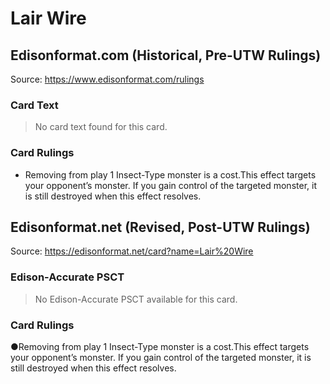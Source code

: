 # Lair Wire

## Edisonformat.com (Historical, Pre-UTW Rulings)

Source: https://www.edisonformat.com/rulings

### Card Text

> No card text found for this card.

### Card Rulings

*   Removing from play 1 Insect-Type monster is a cost.This effect targets your opponent’s monster. If you gain control of the targeted monster, it is still destroyed when this effect resolves.

## Edisonformat.net (Revised, Post-UTW Rulings)

Source: https://edisonformat.net/card?name=Lair%20Wire

### Edison-Accurate PSCT

> No Edison-Accurate PSCT available for this card.

### Card Rulings

●Removing from play 1 Insect-Type monster is a cost.This effect targets your opponent’s monster. If you gain control of the targeted monster, it is still destroyed when this effect resolves. 
            